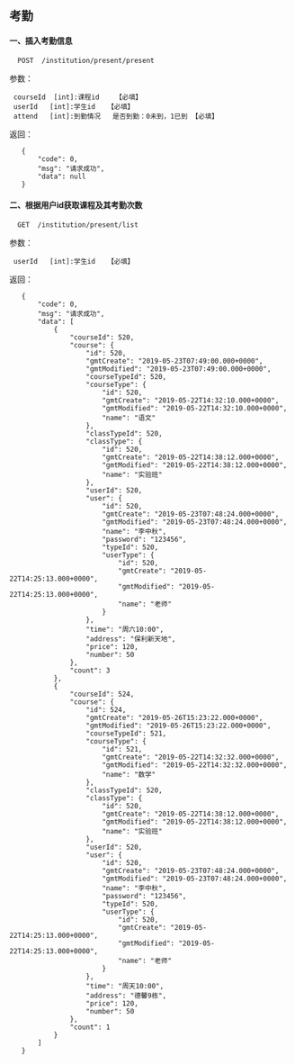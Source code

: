## 考勤

#### 一、插入考勤信息

      POST  /institution/present/present
  
参数：

     courseId  [int]:课程id    【必填】
     userId   [int]:学生id   【必填】
     attend   [int]:到勤情况   是否到勤：0未到，1已到 【必填】
     
返回：

       {
           "code": 0,
           "msg": "请求成功",
           "data": null
       }
       
#### 二、根据用户id获取课程及其考勤次数

      GET  /institution/present/list
  
参数：

     userId   [int]:学生id   【必填】
          
返回：

       {
           "code": 0,
           "msg": "请求成功",
           "data": [
               {
                   "courseId": 520,
                   "course": {
                       "id": 520,
                       "gmtCreate": "2019-05-23T07:49:00.000+0000",
                       "gmtModified": "2019-05-23T07:49:00.000+0000",
                       "courseTypeId": 520,
                       "courseType": {
                           "id": 520,
                           "gmtCreate": "2019-05-22T14:32:10.000+0000",
                           "gmtModified": "2019-05-22T14:32:10.000+0000",
                           "name": "语文"
                       },
                       "classTypeId": 520,
                       "classType": {
                           "id": 520,
                           "gmtCreate": "2019-05-22T14:38:12.000+0000",
                           "gmtModified": "2019-05-22T14:38:12.000+0000",
                           "name": "实验班"
                       },
                       "userId": 520,
                       "user": {
                           "id": 520,
                           "gmtCreate": "2019-05-23T07:48:24.000+0000",
                           "gmtModified": "2019-05-23T07:48:24.000+0000",
                           "name": "李中秋",
                           "password": "123456",
                           "typeId": 520,
                           "userType": {
                               "id": 520,
                               "gmtCreate": "2019-05-22T14:25:13.000+0000",
                               "gmtModified": "2019-05-22T14:25:13.000+0000",
                               "name": "老师"
                           }
                       },
                       "time": "周六10:00",
                       "address": "保利新天地",
                       "price": 120,
                       "number": 50
                   },
                   "count": 3
               },
               {
                   "courseId": 524,
                   "course": {
                       "id": 524,
                       "gmtCreate": "2019-05-26T15:23:22.000+0000",
                       "gmtModified": "2019-05-26T15:23:22.000+0000",
                       "courseTypeId": 521,
                       "courseType": {
                           "id": 521,
                           "gmtCreate": "2019-05-22T14:32:32.000+0000",
                           "gmtModified": "2019-05-22T14:32:32.000+0000",
                           "name": "数学"
                       },
                       "classTypeId": 520,
                       "classType": {
                           "id": 520,
                           "gmtCreate": "2019-05-22T14:38:12.000+0000",
                           "gmtModified": "2019-05-22T14:38:12.000+0000",
                           "name": "实验班"
                       },
                       "userId": 520,
                       "user": {
                           "id": 520,
                           "gmtCreate": "2019-05-23T07:48:24.000+0000",
                           "gmtModified": "2019-05-23T07:48:24.000+0000",
                           "name": "李中秋",
                           "password": "123456",
                           "typeId": 520,
                           "userType": {
                               "id": 520,
                               "gmtCreate": "2019-05-22T14:25:13.000+0000",
                               "gmtModified": "2019-05-22T14:25:13.000+0000",
                               "name": "老师"
                           }
                       },
                       "time": "周天10:00",
                       "address": "德馨9栋",
                       "price": 120,
                       "number": 50
                   },
                   "count": 1
               }
           ]
       }
